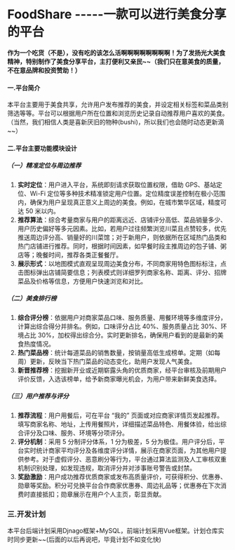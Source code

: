 # FoodShare -----一款可以进行美食分享的平台

**作为一个吃货（不是），没有吃的该怎么活啊啊啊啊啊啊啊啊！为了发扬光大美食精神，特别制作了美食分享平台，主打便利又亲民~~（我们只在意美食的质量，不在意品牌和投资赞助！）**

#### 一.平台简介

本平台主要用于美食共享，允许用户发布推荐的美食，并设定相关标签和菜品类别筛选等等。平台可以根据用户所在位置和浏览历史记录自动推荐用户喜欢的美食。（当然，我们相信人类是喜新厌旧的物种(bushi)，所以我们也会随时动态更新滴~~）

#### 二.平台主要功能模块设计

##### （一）精准定位与周边推荐

1. **实时定位**：用户进入平台，系统即刻请求获取位置权限，借助 GPS、基站定位、Wi-Fi 定位等多种技术精准锁定用户位置。定位精度误差控制在极小范围内，确保为用户呈现真正意义上周边的美食。例如，在城市繁华区域，精度可达 50 米以内。
2. **推荐算法**：综合考量商家与用户的距离远近、店铺评分高低、菜品销量多少、用户历史偏好等多元因素。比如，若用户过往频繁浏览川菜且点赞较多，优先推送周边评分高、销量好的川菜馆；对于新用户，则依据所在区域热门品类和热门店铺进行推荐。同时，根据时间因素，如早餐时段主推周边的包子铺、粥店等；晚餐时间，推荐各类正餐餐厅。
3. **展示形式**：以地图模式直观呈现周边美食分布，不同商家用特色图标标注，点击图标弹出店铺简要信息；列表模式则详细罗列商家名称、距离、评分、招牌菜品及价格等信息，方便用户快速浏览和对比。

##### （二）美食排行榜

1. **综合评分榜**：依据用户对商家菜品口味、服务质量、用餐环境等多维度评分，计算出综合得分并排名。例如，口味评分占比 40%、服务质量占比 30%、环境占比 30%，加权得出综合分。实时更新排名，确保用户看到的是最新的美食热度情况。
2. **热门菜品榜**：统计每道菜品的销售数量，按销量高低生成榜单。定期（如每周）更新，反映当下热门菜品的动态变化，助用户发现人气美食。
3. **新晋推荐榜**：挖掘新开业或近期崭露头角的优质商家，经平台审核及前期用户评价反馈，入选该榜单，给予新商家曝光机会，为用户带来新鲜美食选择。

##### （三）用户推荐与评分

1. **推荐流程**：用户用餐后，可在平台 “我的” 页面或对应商家详情页发起推荐。填写商家名称、地址，上传用餐照片，详细描述菜品特色、用餐体验，给出综合评分及口味、服务、环境等分项评分。
2. **评分机制**：采用 5 分制评分体系，1 分为极差，5 分为极佳。用户评分后，平台实时统计商家平均评分及各维度评分详情，展示在商家页面，为其他用户提供参考。对于虚假评分、恶意刷分等行为，平台通过算法监测及人工审核双重机制识别处理，如发现违规，取消评分并对涉事账号警告或封禁。
3. **奖励激励**：用户成功推荐优质商家或发布高质量评价，可获得积分、优惠券、勋章等奖励。积分可兑换平台合作商家优惠券、周边礼品等；优惠券在下次消费时直接抵扣；勋章展示在用户个人主页，彰显贡献。

### 三.开发计划

本平台后端计划采用Djnago框架+MySQL，前端计划采用Vue框架。计划仓库实时同步更新~~(后面的以后再说吧，毕竟计划不如变化快)
